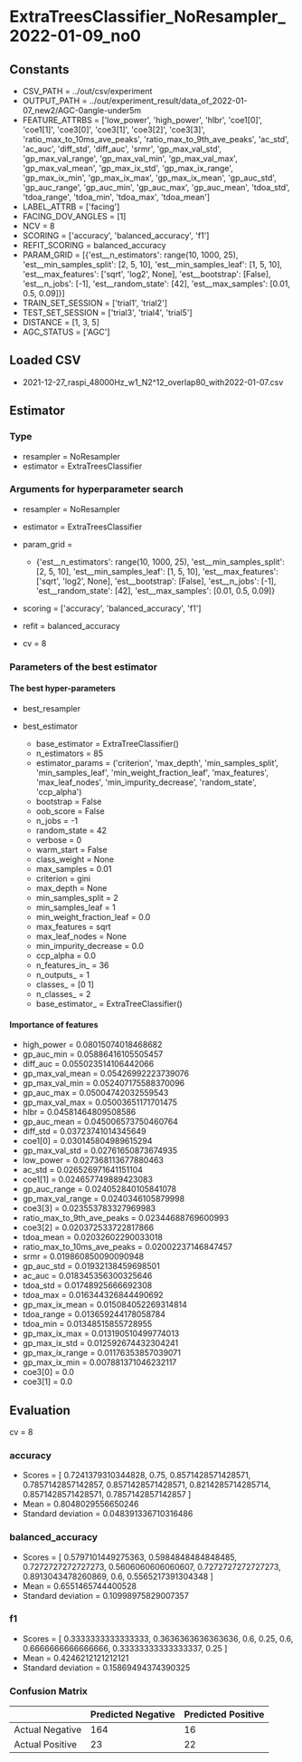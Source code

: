 # ExtraTreesClassifier_NoResampler_2022-01-09_no0
## Constants
- CSV_PATH = ../out/csv/experiment
- OUTPUT_PATH = ../out/experiment_result/data_of_2022-01-07_new2/AGC-0angle-under5m
- FEATURE_ATTRBS = ['low_power', 'high_power', 'hlbr', 'coe1[0]', 'coe1[1]', 'coe3[0]', 'coe3[1]', 'coe3[2]', 'coe3[3]', 'ratio_max_to_10ms_ave_peaks', 'ratio_max_to_9th_ave_peaks', 'ac_std', 'ac_auc', 'diff_std', 'diff_auc', 'srmr', 'gp_max_val_std', 'gp_max_val_range', 'gp_max_val_min', 'gp_max_val_max', 'gp_max_val_mean', 'gp_max_ix_std', 'gp_max_ix_range', 'gp_max_ix_min', 'gp_max_ix_max', 'gp_max_ix_mean', 'gp_auc_std', 'gp_auc_range', 'gp_auc_min', 'gp_auc_max', 'gp_auc_mean', 'tdoa_std', 'tdoa_range', 'tdoa_min', 'tdoa_max', 'tdoa_mean']
- LABEL_ATTRB = ['facing']
- FACING_DOV_ANGLES = [1]
- NCV = 8
- SCORING = ['accuracy', 'balanced_accuracy', 'f1']
- REFIT_SCORING = balanced_accuracy
- PARAM_GRID = [{'est__n_estimators': range(10, 1000, 25), 'est__min_samples_split': [2, 5, 10], 'est__min_samples_leaf': [1, 5, 10], 'est__max_features': ['sqrt', 'log2', None], 'est__bootstrap': [False], 'est__n_jobs': [-1], 'est__random_state': [42], 'est__max_samples': [0.01, 0.5, 0.09]}]
- TRAIN_SET_SESSION = ['trial1', 'trial2']
- TEST_SET_SESSION = ['trial3', 'trial4', 'trial5']
- DISTANCE = [1, 3, 5]
- AGC_STATUS = ['AGC']

## Loaded CSV
- 2021-12-27_raspi_48000Hz_w1_N2^12_overlap80_with2022-01-07.csv

## Estimator
### Type
- resampler = NoResampler
- estimator = ExtraTreesClassifier

### Arguments for hyperparameter search
- resampler = NoResampler
- estimator = ExtraTreesClassifier
- param_grid = 
	- {'est__n_estimators': range(10, 1000, 25), 'est__min_samples_split': [2, 5, 10], 'est__min_samples_leaf': [1, 5, 10], 'est__max_features': ['sqrt', 'log2', None], 'est__bootstrap': [False], 'est__n_jobs': [-1], 'est__random_state': [42], 'est__max_samples': [0.01, 0.5, 0.09]}

- scoring = ['accuracy', 'balanced_accuracy', 'f1']
- refit = balanced_accuracy
- cv = 8

### Parameters of the best estimator
#### The best hyper-parameters
- best_resampler

- best_estimator
	- base_estimator = ExtraTreeClassifier()
	- n_estimators = 85
	- estimator_params = ('criterion', 'max_depth', 'min_samples_split', 'min_samples_leaf', 'min_weight_fraction_leaf', 'max_features', 'max_leaf_nodes', 'min_impurity_decrease', 'random_state', 'ccp_alpha')
	- bootstrap = False
	- oob_score = False
	- n_jobs = -1
	- random_state = 42
	- verbose = 0
	- warm_start = False
	- class_weight = None
	- max_samples = 0.01
	- criterion = gini
	- max_depth = None
	- min_samples_split = 2
	- min_samples_leaf = 1
	- min_weight_fraction_leaf = 0.0
	- max_features = sqrt
	- max_leaf_nodes = None
	- min_impurity_decrease = 0.0
	- ccp_alpha = 0.0
	- n_features_in_ = 36
	- n_outputs_ = 1
	- classes_ = [0 1]
	- n_classes_ = 2
	- base_estimator_ = ExtraTreeClassifier()

#### Importance of features
- high_power = 0.08015074018468682
- gp_auc_min = 0.05886416105505457
- diff_auc = 0.055023514106442066
- gp_max_val_mean = 0.05426992223739076
- gp_max_val_min = 0.052407175588370096
- gp_auc_max = 0.05004742032559543
- gp_max_val_max = 0.05003651171701475
- hlbr = 0.04581464809508586
- gp_auc_mean = 0.045006573750460764
- diff_std = 0.03723741014345649
- coe1[0] = 0.030145804989615294
- gp_max_val_std = 0.02761650873674935
- low_power = 0.027368113677880463
- ac_std = 0.026526971641151104
- coe1[1] = 0.024657749889423083
- gp_auc_range = 0.024052840105841078
- gp_max_val_range = 0.0240346105879998
- coe3[3] = 0.023553783327969983
- ratio_max_to_9th_ave_peaks = 0.02344688769600993
- coe3[2] = 0.020372533722817866
- tdoa_mean = 0.02032602290033018
- ratio_max_to_10ms_ave_peaks = 0.02002237146847457
- srmr = 0.019860850090090948
- gp_auc_std = 0.01932138459698501
- ac_auc = 0.018345356300325646
- tdoa_std = 0.01748925666692308
- tdoa_max = 0.016344326844490692
- gp_max_ix_mean = 0.015084052269314814
- tdoa_range = 0.013659244178058784
- tdoa_min = 0.01348515855728955
- gp_max_ix_max = 0.013190510499774013
- gp_max_ix_std = 0.012592674432304241
- gp_max_ix_range = 0.01176353857039071
- gp_max_ix_min = 0.007881371046232117
- coe3[0] = 0.0
- coe3[1] = 0.0

## Evaluation
cv = 8
### accuracy
- Scores = [ 0.7241379310344828, 0.75, 0.8571428571428571, 0.7857142857142857, 0.8571428571428571, 0.8214285714285714, 0.8571428571428571, 0.7857142857142857 ]
- Mean = 0.8048029556650246
- Standard deviation = 0.048391336710316486

### balanced_accuracy
- Scores = [ 0.5797101449275363, 0.5984848484848485, 0.7272727272727273, 0.5606060606060607, 0.7272727272727273, 0.8913043478260869, 0.6, 0.5565217391304348 ]
- Mean = 0.6551465744400528
- Standard deviation = 0.10998975829007357

### f1
- Scores = [ 0.3333333333333333, 0.3636363636363636, 0.6, 0.25, 0.6, 0.6666666666666666, 0.33333333333333337, 0.25 ]
- Mean = 0.4246212121212121
- Standard deviation = 0.15869494374390325

### Confusion Matrix
|  | Predicted Negative | Predicted Positive |
| --- | --- | --- |
| Actual Negative | 164 | 16 |
| Actual Positive | 23 | 22 |

      